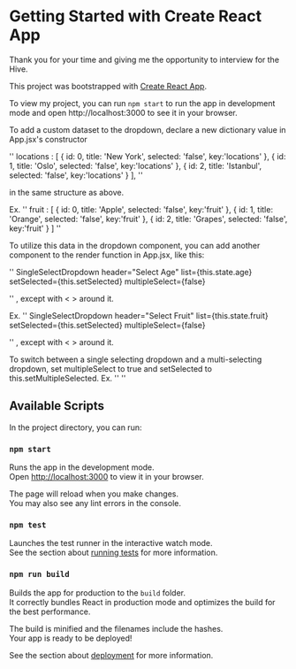 # Getting Started with Create React App

Thank you for your time and giving me the opportunity to interview for the Hive. 

This project was bootstrapped with [Create React App](https://github.com/facebook/create-react-app).

To view my project, you can run `npm start` to run the app in development mode and open http://localhost:3000 to see it in your browser. 

To add a custom dataset to the dropdown, declare a new dictionary value in App.jsx's constructor 

''
locations : [
                {
                  id: 0,
                  title: 'New York',
                  selected: 'false',
                  key:'locations'
                },
                {
                  id: 1,
                  title: 'Oslo',
                  selected: 'false',
                  key:'locations'
                },
                {
                  id: 2,
                  title: 'Istanbul',
                  selected: 'false',
                  key:'locations'
                }
              ],
''

in the same structure as above.

Ex.
''
fruit : [
                {
                  id: 0,
                  title: 'Apple',
                  selected: 'false',
                  key:'fruit'
                },
                {
                  id: 1,
                  title: 'Orange',
                  selected: 'false',
                  key:'fruit'
                },
                {
                  id: 2,
                  title: 'Grapes',
                  selected: 'false',
                  key:'fruit'
                }
]
''

 To utilize this data in the dropdown component, you can add another component to the render function in App.jsx, like this: 

''
SingleSelectDropdown 
            header="Select Age" 
            list={this.state.age} 
            setSelected={this.setSelected}
            multipleSelect={false}

''
, except with < > around it. 

Ex. 
''
SingleSelectDropdown 
            header="Select Fruit" 
            list={this.state.fruit} 
            setSelected={this.setSelected}
            multipleSelect={false}

''
, except with < > around it. 

To switch between a single selecting dropdown and a multi-selecting dropdown, set multipleSelect to true and setSelected to this.setMultipleSelected. 
Ex. 
''
<SingleSelectDropdown 
            header="Select fruit(s)" 
            list={this.state.fruit} 
            setMultipleSelected={this.setMultipleSelected}
            multipleSelect={true}
/>
''



## Available Scripts

In the project directory, you can run:

### `npm start`

Runs the app in the development mode.\
Open [http://localhost:3000](http://localhost:3000) to view it in your browser.

The page will reload when you make changes.\
You may also see any lint errors in the console.

### `npm test`

Launches the test runner in the interactive watch mode.\
See the section about [running tests](https://facebook.github.io/create-react-app/docs/running-tests) for more information.

### `npm run build`

Builds the app for production to the `build` folder.\
It correctly bundles React in production mode and optimizes the build for the best performance.

The build is minified and the filenames include the hashes.\
Your app is ready to be deployed!

See the section about [deployment](https://facebook.github.io/create-react-app/docs/deployment) for more information.

